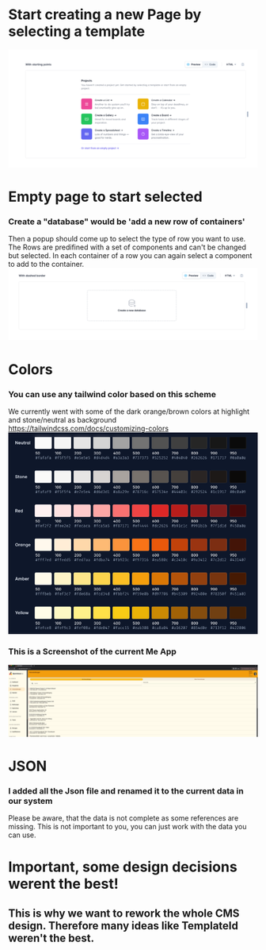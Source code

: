 
# Start creating a new Page by selecting a template
![img_1.png](img_1.png)

# Empty page to start selected
### Create a "database"  would be 'add a new row of containers'
Then a popup should come up to select the type of row you want to use. The Rows are predifined with a set 
of components and can't be changed but selected.
In each container of a row you can again select a component to add to the container.
![img.png](img.png "Empty State")

# Colors
### You can use any tailwind color based on this scheme
We currently went with some of the dark orange/brown colors at highlight and stone/neutral as background
https://tailwindcss.com/docs/customizing-colors
![img_2.png](img_2.png)
### This is a Screenshot of the current Me App
![img_3.png](img_3.png)


# JSON
### I added all the Json file and renamed it to the current data in our system
Please be aware, that the data is not complete as some references are missing. This is not important to you, you can just work with the data you can use.
# Important, some design decisions werent the best!
## This is why we want to rework the whole CMS design. Therefore many ideas like TemplateId weren't the best. 